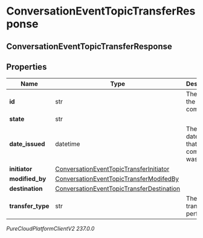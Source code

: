 # ConversationEventTopicTransferResponse

## ConversationEventTopicTransferResponse

## Properties

|Name | Type | Description | Notes|
|------------ | ------------- | ------------- | -------------|
| **id** | str | The id of the command. | [optional] |
| **state** | str |  | [optional] |
| **date_issued** | datetime | The date/time that this command was issued. | [optional] |
| **initiator** | [ConversationEventTopicTransferInitiator](ConversationEventTopicTransferInitiator) |  | [optional] |
| **modified_by** | [ConversationEventTopicTransferModifedBy](ConversationEventTopicTransferModifedBy) |  | [optional] |
| **destination** | [ConversationEventTopicTransferDestination](ConversationEventTopicTransferDestination) |  | [optional] |
| **transfer_type** | str | The type of transfer to perform. | [optional] |



_PureCloudPlatformClientV2 237.0.0_
